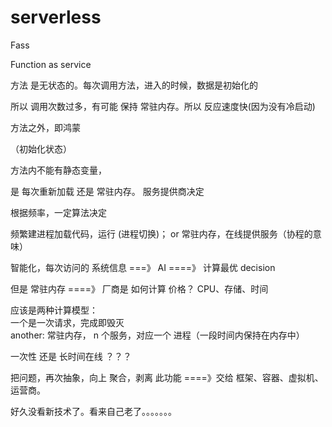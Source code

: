 # serverless

Fass

Function as service

方法 是无状态的。每次调用方法，进入的时候，数据是初始化的

所以 调用次数过多，有可能  保持 常驻内存。所以 反应速度快(因为没有冷启动)

方法之外，即鸿蒙  

（初始化状态）

方法内不能有静态变量，

是  每次重新加载  还是  常驻内存。 服务提供商决定

根据频率，一定算法决定

频繁建进程加载代码，运行  (进程切换)； or 常驻内存，在线提供服务（协程的意味）

智能化，每次访问的 系统信息 ===》 AI ====》 计算最优 decision

但是 常驻内存 ====》 厂商是 如何计算  价格？ CPU、存储、时间

应该是两种计算模型：  
一个是一次请求，完成即毁灭  
another: 常驻内存， n 个服务，对应一个 进程（一段时间内保持在内存中）


一次性  还是  长时间在线   ？？？ 

把问题，再次抽象，向上 聚合，剥离 此功能  ====》交给 框架、容器、虚拟机、运营商。


好久没看新技术了。看来自己老了。。。。。。。

